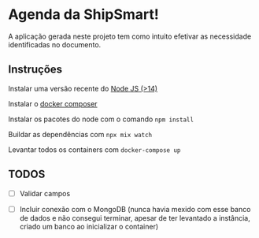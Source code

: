 # Agenda da ShipSmart!

A aplicação gerada neste projeto tem como intuito efetivar as necessidade identificadas no documento.

## Instruções

Instalar uma versão recente do [Node JS (>14)](https://nodejs.org/en/download/package-manager/)

Instalar o [docker composer](https://docs.docker.com/compose/install/)

Instalar os pacotes do node com o comando `npm install`

Buildar as dependências com `npx mix watch`

Levantar todos os containers com `docker-compose up`

## TODOS
- [ ] Validar campos
- [ ] Incluir conexão com o MongoDB (nunca havia mexido com esse banco de dados e não consegui terminar, apesar de ter levantado a instância, criado um banco ao inicializar o container)


